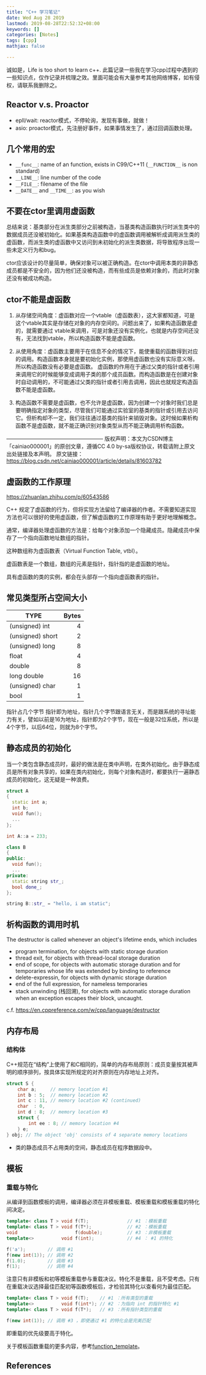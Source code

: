 ```yaml
---
title: "C++ 学习笔记"
date: Wed Aug 28 2019
lastmod: 2019-08-28T22:52:32+08:00
keywords: []
categories: [Notes]
tags: [cpp]
mathjax: false

---
```


诚如是，Life is too short to learn c++. 此篇记录一些我在学习cpp过程中遇到的一些知识点，仅作记录并梳理之效。里面可能会有大量参考其他网络博客，如有侵权，请联系我删除之。

## Reactor v.s. Proactor

- epll/wait: reactor模式，不停轮询，发现有事做，就做！
- asio: proactor模式，先注册好事件，如果事情发生了，通过回调函数处理。

## 几个常用的宏

- `__func__`: name of an function, exists in C99/C++11 (`__FUNCTION__` is non standard)
- `__LINE__`: line number of the code
- `__FILE__`: filename of the file
- `__DATE__` and `__TIME__`: as you wish

## 不要在ctor里调用虚函数

总结来说：基类部分在派生类部分之前被构造，当基类构造函数执行时派生类中的数据成员还没被初始化。如果基类构造函数中的虚函数调用被解析成调用派生类的虚函数，而派生类的虚函数中又访问到未初始化的派生类数据，将导致程序出现一些未定义行为和bug。

ctor应该设计的尽量简单，确保对象可以被正确构造。在ctor中调用本类的非静态成员都是不安全的，因为他们还没被构造，而有些成员是依赖对象的，而此时对象还没有被成功构造。

## ctor不能是虚函数

1. 从存储空间角度：虚函数对应一个vtable（虚函数表），这大家都知道，可是这个vtable其实是存储在对象的内存空间的。问题出来了，如果构造函数是虚的，就需要通过 vtable来调用，可是对象还没有实例化，也就是内存空间还没有，无法找到vtable，所以构造函数不能是虚函数。

2. 从使用角度：虚函数主要用于在信息不全的情况下，能使重载的函数得到对应的调用。构造函数本身就是要初始化实例，那使用虚函数也没有实际意义呀。所以构造函数没有必要是虚函数。
虚函数的作用在于通过父类的指针或者引用来调用它的时候能够变成调用子类的那个成员函数。而构造函数是在创建对象时自动调用的，不可能通过父类的指针或者引用去调用，因此也就规定构造函数不能是虚函数。

3. 构造函数不需要是虚函数，也不允许是虚函数，因为创建一个对象时我们总是要明确指定对象的类型，尽管我们可能通过实验室的基类的指针或引用去访问它。但析构却不一定，我们往往通过基类的指针来销毁对象。这时候如果析构函数不是虚函数，就不能正确识别对象类型从而不能正确调用析构函数。

—————————————————— 
版权声明：本文为CSDN博主「cainiao000001」的原创文章，遵循CC 4.0 by-sa版权协议，转载请附上原文出处链接及本声明。
原文链接：https://blog.csdn.net/cainiao000001/article/details/81603782

## 虚函数的工作原理

https://zhuanlan.zhihu.com/p/60543586

C++ 规定了虚函数的行为，但将实现方法留给了编译器的作者。不需要知道实现方法也可以很好的使用虚函数，但了解虚函数的工作原理有助于更好地理解概念。

通常，编译器处理虚函数的方法是：给每个对象添加一个隐藏成员。隐藏成员中保存了一个指向函数地址数组的指针。

这种数组称为虚函数表（Virtual Function Table, vtbl）。

虚函数表是一个数组，数组的元素是指针，指针指的是虚函数的地址。

具有虚函数的类的实例，都会在头部存一个指向虚函数表的指针。

## 常见类型所占空间大小

| TYPE             | Bytes |
| ---------------- | ----: |
| (unsigned) int   |     4 |
| (unsigned) short |     2 |
| (unsigned) long  |     8 |
| float            |     4 |
| double           |     8 |
| long double      |    16 |
| (unsigned) char  |     1 |
| bool             |     1 |

指针占几个字节 指针即为地址，指针几个字节跟语言无关，而是跟系统的寻址能力有关，譬如以前是16为地址，指针即为2个字节，现在一般是32位系统，所以是4个字节，以后64位，则就为8个字节。

## 静态成员的初始化

当一个类包含静态成员时，最好的做法是在类中声明，在类外初始化。由于静态成员是所有对象共享的，如果在类内初始化，则每个对象构造时，都要执行一遍静态成员的初始化，这无疑是一种浪费。

```cpp
struct A
{
  static int a;
  int b;
  void fun();
  ...
};

int A::a = 233;

class B
{
public:
  void fun();
  ...
private:
  static string str_;
  bool done_;
};

string B::str_ = "hello, i am static";
```

## 析构函数的调用时机

The destructor is called whenever an object's lifetime ends, which includes

- program termination, for objects with static storage duration
- thread exit, for objects with thread-local storage duration
- end of scope, for objects with automatic storage duration and for temporaries whose life was extended by binding to reference
- delete-expressin, for objects with dynamic storage duration
- end of the full expression, for nameless temporaries
- stack unwinding (栈回溯), for objects with automatic storage duration when an exception escapes their block, uncaught.

c.f. https://en.cppreference.com/w/cpp/language/destructor

## 内存布局

### 结构体

C++规范在“结构”上使用了和C相同的，简单的内存布局原则：成员变量按其被声明的顺序排列，按具体实现所规定的对齐原则在内存地址上对齐。

```cpp
struct S {
    char a;     // memory location #1
    int b : 5;  // memory location #2
    int c : 11, // memory location #2 (continued)
    char  : 0,
    int d : 8;  // memory location #3
    struct {
        int ee : 8; // memory location #4
    } e;
} obj; // The object 'obj' consists of 4 separate memory locations
```

- 类的静态成员不占用类的空间，静态成员在程序数据段中。

## 模板

### 重载与特化
从编译到函数模板的调用，编译器必须在非模板重载、模板重载和模板重载的特化间决定。

```cpp
template< class T > void f(T);              // #1 ：模板重载
template< class T > void f(T*);             // #2 ：模板重载
void                     f(double);         // #3 ：非模板重载
template<>          void f(int);            // #4 ： #1 的特化

f('a');        // 调用 #1
f(new int(1)); // 调用 #2
f(1.0);        // 调用 #3
f(1);          // 调用 #4
```
注意只有非模板和初等模板重载参与重载决议。特化不是重载，且不受考虑。只有在重载决议选择最佳匹配初等函数模板后，才检验其特化以查看何为最佳匹配。

```cpp
template< class T > void f(T);    // #1 ：所有类型的重载
template<>          void f(int*); // #2 ：为指向 int 的指针特化 #1
template< class T > void f(T*);   // #3 ：所有指针类型的重载

f(new int(1)); // 调用 #3 ，即使通过 #1 的特化会是完美匹配
```
即重载的优先级要高于特化。

关于模板函数重载的更多内容，参考[function_template][1]。

## References

[1]: https://en.cppreference.com/w/cpp/language/function_template
